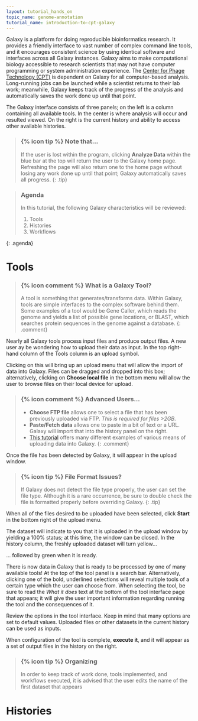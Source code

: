 ```yaml
---
layout: tutorial_hands_on
topic_name: genome-annotation
tutorial_name: introduction-to-cpt-galaxy
---
```


Galaxy is a platform for doing reproducible bioinformatics research. It provides a friendly interface to vast number of complex command line tools, and it encourages consistent science by using identical software and interfaces across all Galaxy instances. Galaxy aims to make computational biology accessible to research scientists that may not have computer programming or system administration experience. The [Center for Phage Technology (CPT)](https://cpt.tamu.edu/) is dependent on Galaxy for all computer-based analysis. Long-running jobs can be launched while a scientist returns to their lab work; meanwhile, Galaxy keeps track of the progress of the analysis and automatically saves the work done up until that point.

The Galaxy interface consists of three panels; on the left is a column containing all available tools. In the center is where analysis will occur and resulted viewed. On the right is the current history and ability to access other available histories.

> ### {% icon tip %} Note that…
> If the user is lost within the program, clicking **Analyze Data** within the blue bar at the top will return the user to the Galaxy home page. Refreshing the page will also return one to the home page without losing any work done up until that point; Galaxy automatically saves all progress.
{: .tip}

> ### Agenda
>
> In this tutorial, the following Galaxy characteristics will be reviewed:
>
> 1. Tools
> 2. Histories
> 3. Workflows
>
{: .agenda}

# Tools

> ### {% icon comment %} What is a Galaxy Tool?
> A tool is something that generates/transforms data. Within Galaxy, tools are simple interfaces to the complex software behind them. Some examples of a tool would be Gene Caller, which reads the genome and yields a list of possible gene locations, or BLAST, which searches protein sequences in the genome against a database.
{: .comment}

Nearly all Galaxy tools process input files and produce output files. A new user ay be wondering how to upload their data as input. In the top right-hand column of the Tools column is an upload symbol.

<!-- INSERT FRESH IMAGE -->

Clicking on this will bring up an upload menu that will allow the import of data into Galaxy. Files can be dragged and dropped into this box; alternatively, clicking on **Choose local file** in the bottom menu will allow the user to browse files on their local device for upload.

<!-- INSERT FRESH IMAGE -->

> ### {% icon comment %} Advanced Users…
> * **Choose FTP file** allows one to select a file that has been previously uploaded via FTP. *This is required for files >2GB*.
> * **Paste/Fetch data** allows one to paste in a bit of text or a URL. Galaxy will import that into the history panel on the right.
> * [This tutorial](https://galaxyproject.github.io/training-material/topics/introduction/tutorials/galaxy-intro-ngs-data-managment/tutorial.html) offers many different examples of various means of uploading data into Galaxy.
{: .comment}

Once the file has been detected by Galaxy, it will appear in the upload window.

<!-- INSERT FRESH IMAGE -->

> ### {% icon tip %} File Format Issues?
> If Galaxy does not detect the file type properly, the user can set the file type. Although it is a rare occurrence, be sure to double check the file is formatted properly before overriding Galaxy.
{: .tip}

When all of the files desired to be uploaded have been selected, click **Start** in the bottom right of the upload menu.

<!-- INSERT FRESH IMAGE -->

The dataset will indicate to you that it is uploaded in the upload window by yielding a 100% status; at this time, the window can be closed. In the history column, the freshly uploaded dataset will turn yellow…

<!-- INSERT FRESH IMAGE -->

… followed by green when it is ready.

<!-- INSERT FRESH IMAGE -->

There is now data in Galaxy that is ready to be processed by one of many available tools! At the top of the tool panel is a search bar. Alternatively, clicking one of the bold, underlined selections will reveal multiple tools of a certain type which the user can choose from. When selecting the tool, be sure to read the *What it does* text at the bottom of the tool interface page that appears; it will give the user important information regarding running the tool and the consequences of it.

<!-- INSERT FRESH IMAGES -->

Review the options in the tool interface. Keep in mind that many options are set to default values. Uploaded files or other datasets in the current history can be used as inputs.

<!-- INSERT FRESH IMAGES -->

When configuration of the tool is complete, **execute it**, and it will appear as a set of output files in the history on the right.

> ### {% icon tip %} Organizing 
>In order to keep track of work done, tools implemented, and workflows executed, it is advised that the user edits the name of the first dataset that appears

# Histories

